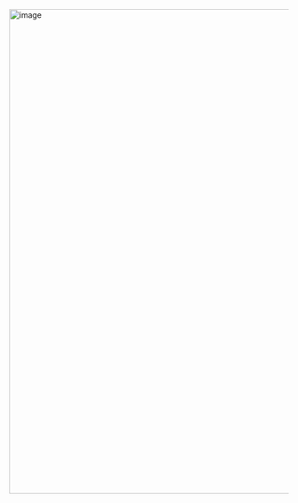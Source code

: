 



<img width="874" alt="image" src="https://github.com/19951023Taa/terraform_EC2_CICD/assets/84821891/1d23fbab-1aac-440a-887f-42ea59a8e4ec">
